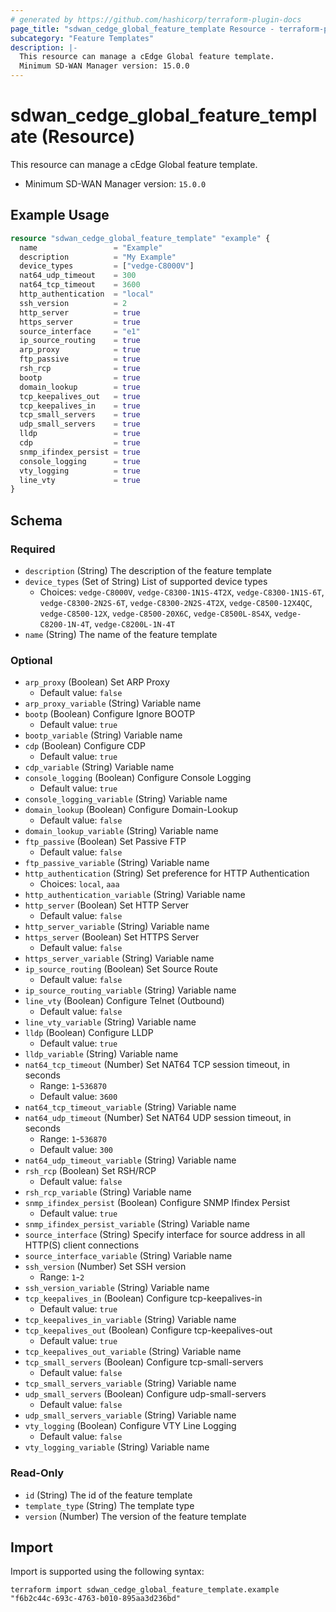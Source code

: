 ```yaml
---
# generated by https://github.com/hashicorp/terraform-plugin-docs
page_title: "sdwan_cedge_global_feature_template Resource - terraform-provider-sdwan"
subcategory: "Feature Templates"
description: |-
  This resource can manage a cEdge Global feature template.
  Minimum SD-WAN Manager version: 15.0.0
---
```


# sdwan_cedge_global_feature_template (Resource)

This resource can manage a cEdge Global feature template.
  - Minimum SD-WAN Manager version: `15.0.0`

## Example Usage

```terraform
resource "sdwan_cedge_global_feature_template" "example" {
  name                 = "Example"
  description          = "My Example"
  device_types         = ["vedge-C8000V"]
  nat64_udp_timeout    = 300
  nat64_tcp_timeout    = 3600
  http_authentication  = "local"
  ssh_version          = 2
  http_server          = true
  https_server         = true
  source_interface     = "e1"
  ip_source_routing    = true
  arp_proxy            = true
  ftp_passive          = true
  rsh_rcp              = true
  bootp                = true
  domain_lookup        = true
  tcp_keepalives_out   = true
  tcp_keepalives_in    = true
  tcp_small_servers    = true
  udp_small_servers    = true
  lldp                 = true
  cdp                  = true
  snmp_ifindex_persist = true
  console_logging      = true
  vty_logging          = true
  line_vty             = true
}
```

<!-- schema generated by tfplugindocs -->
## Schema

### Required

- `description` (String) The description of the feature template
- `device_types` (Set of String) List of supported device types
  - Choices: `vedge-C8000V`, `vedge-C8300-1N1S-4T2X`, `vedge-C8300-1N1S-6T`, `vedge-C8300-2N2S-6T`, `vedge-C8300-2N2S-4T2X`, `vedge-C8500-12X4QC`, `vedge-C8500-12X`, `vedge-C8500-20X6C`, `vedge-C8500L-8S4X`, `vedge-C8200-1N-4T`, `vedge-C8200L-1N-4T`
- `name` (String) The name of the feature template

### Optional

- `arp_proxy` (Boolean) Set ARP Proxy
  - Default value: `false`
- `arp_proxy_variable` (String) Variable name
- `bootp` (Boolean) Configure Ignore BOOTP
  - Default value: `true`
- `bootp_variable` (String) Variable name
- `cdp` (Boolean) Configure CDP
  - Default value: `true`
- `cdp_variable` (String) Variable name
- `console_logging` (Boolean) Configure Console Logging
  - Default value: `true`
- `console_logging_variable` (String) Variable name
- `domain_lookup` (Boolean) Configure Domain-Lookup
  - Default value: `false`
- `domain_lookup_variable` (String) Variable name
- `ftp_passive` (Boolean) Set Passive FTP
  - Default value: `false`
- `ftp_passive_variable` (String) Variable name
- `http_authentication` (String) Set preference for HTTP Authentication
  - Choices: `local`, `aaa`
- `http_authentication_variable` (String) Variable name
- `http_server` (Boolean) Set HTTP Server
  - Default value: `false`
- `http_server_variable` (String) Variable name
- `https_server` (Boolean) Set HTTPS Server
  - Default value: `false`
- `https_server_variable` (String) Variable name
- `ip_source_routing` (Boolean) Set Source Route
  - Default value: `false`
- `ip_source_routing_variable` (String) Variable name
- `line_vty` (Boolean) Configure Telnet (Outbound)
  - Default value: `false`
- `line_vty_variable` (String) Variable name
- `lldp` (Boolean) Configure LLDP
  - Default value: `true`
- `lldp_variable` (String) Variable name
- `nat64_tcp_timeout` (Number) Set NAT64 TCP session timeout, in seconds
  - Range: `1`-`536870`
  - Default value: `3600`
- `nat64_tcp_timeout_variable` (String) Variable name
- `nat64_udp_timeout` (Number) Set NAT64 UDP session timeout, in seconds
  - Range: `1`-`536870`
  - Default value: `300`
- `nat64_udp_timeout_variable` (String) Variable name
- `rsh_rcp` (Boolean) Set RSH/RCP
  - Default value: `false`
- `rsh_rcp_variable` (String) Variable name
- `snmp_ifindex_persist` (Boolean) Configure SNMP Ifindex Persist
  - Default value: `true`
- `snmp_ifindex_persist_variable` (String) Variable name
- `source_interface` (String) Specify interface for source address in all HTTP(S) client connections
- `source_interface_variable` (String) Variable name
- `ssh_version` (Number) Set SSH version
  - Range: `1`-`2`
- `ssh_version_variable` (String) Variable name
- `tcp_keepalives_in` (Boolean) Configure tcp-keepalives-in
  - Default value: `true`
- `tcp_keepalives_in_variable` (String) Variable name
- `tcp_keepalives_out` (Boolean) Configure tcp-keepalives-out
  - Default value: `true`
- `tcp_keepalives_out_variable` (String) Variable name
- `tcp_small_servers` (Boolean) Configure tcp-small-servers
  - Default value: `false`
- `tcp_small_servers_variable` (String) Variable name
- `udp_small_servers` (Boolean) Configure udp-small-servers
  - Default value: `false`
- `udp_small_servers_variable` (String) Variable name
- `vty_logging` (Boolean) Configure VTY Line Logging
  - Default value: `false`
- `vty_logging_variable` (String) Variable name

### Read-Only

- `id` (String) The id of the feature template
- `template_type` (String) The template type
- `version` (Number) The version of the feature template

## Import

Import is supported using the following syntax:

```shell
terraform import sdwan_cedge_global_feature_template.example "f6b2c44c-693c-4763-b010-895aa3d236bd"
```
